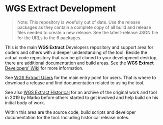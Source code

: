 # WGS Extract Development
>Note: This repository is woefully out of date.  Use the release packages as they contain a complete copy of all build and release files needed to create a new release. See the latest-release JSON file for the URLs to the 6 packages.

This is the main **WGS Extract** Developers repository and support area for coders and others with a deeper understanding of the tool.  Beside the actual code repository that can be git cloned to your development desktop, there are additional documentation and build areas.  See the **WGS Extract** [Developers' Wiki](https://github.com/WGSExtract/WGSExtract-Dev/wiki/) for more information.

See [WGS Extract Users](https://wgsextract.github.io/) for the main entry point for users. That is where to download a release and find documentation related to using the tool. 

See also [WGS Extract Historical](https://github.com/WGSExtract/WGSExtract-Historical "WGSE Historical") for an archive of the original work and tool in 2019 by Marko before others started to get involved and help build on his initial body of work.

Within this area are the source code, build scripts and developer documentation for the tool. Including historical release notes.
